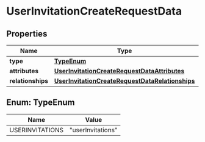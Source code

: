

# UserInvitationCreateRequestData


## Properties

| Name | Type | Description | Notes |
|------------ | ------------- | ------------- | -------------|
|**type** | [**TypeEnum**](#TypeEnum) |  |  |
|**attributes** | [**UserInvitationCreateRequestDataAttributes**](UserInvitationCreateRequestDataAttributes.md) |  |  |
|**relationships** | [**UserInvitationCreateRequestDataRelationships**](UserInvitationCreateRequestDataRelationships.md) |  |  [optional] |



## Enum: TypeEnum

| Name | Value |
|---- | -----|
| USERINVITATIONS | &quot;userInvitations&quot; |



